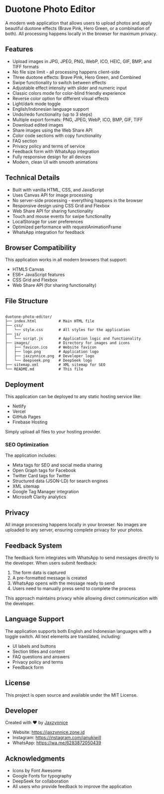 # Duotone Photo Editor

A modern web application that allows users to upload photos and apply beautiful duotone effects (Brave Pink, Hero Green, or a combination of both). All processing happens locally in the browser for maximum privacy.

## Features

- Upload images in JPG, JPEG, PNG, WebP, ICO, HEIC, GIF, BMP, and TIFF formats
- No file size limit - all processing happens client-side
- Three duotone effects: Brave Pink, Hero Green, and Combined
- Swipe functionality to switch between effects
- Adjustable effect intensity with slider and numeric input
- Classic colors mode for color-blind friendly experience
- Reverse color option for different visual effects
- Light/dark mode toggle
- English/Indonesian language support
- Undo/redo functionality (up to 3 steps)
- Multiple export formats: PNG, JPEG, WebP, ICO, BMP, GIF, TIFF
- Download edited images
- Share images using the Web Share API
- Color code sections with copy functionality
- FAQ section
- Privacy policy and terms of service
- Feedback form with WhatsApp integration
- Fully responsive design for all devices
- Modern, clean UI with smooth animations

## Technical Details

- Built with vanilla HTML, CSS, and JavaScript
- Uses Canvas API for image processing
- No server-side processing - everything happens in the browser
- Responsive design using CSS Grid and Flexbox
- Web Share API for sharing functionality
- Touch and mouse events for swipe functionality
- LocalStorage for user preferences
- Optimized performance with requestAnimationFrame
- WhatsApp integration for feedback

## Browser Compatibility

This application works in all modern browsers that support:
- HTML5 Canvas
- ES6+ JavaScript features
- CSS Grid and Flexbox
- Web Share API (for sharing functionality)

## File Structure

```

duotone-photo-editor/
├── index.html          # Main HTML file
├── css/
│   └── style.css       # All styles for the application
├── js/
│   └── script.js       # Application logic and functionality
├── images/             # Directory for images and icons
│   ├── favicon.ico     # Website favicon
│   ├── logo.png        # Application logo
│   ├── jaxzynnice.png  # Developer logo
│   └── deepseek.png    # DeepSeek logo
├── sitemap.xml         # XML sitemap for SEO
└── README.md           # This file

```


## Deployment

This application can be deployed to any static hosting service like:
- Netlify
- Vercel
- GitHub Pages
- Firebase Hosting

Simply upload all files to your hosting provider.

### SEO Optimization

The application includes:
- Meta tags for SEO and social media sharing
- Open Graph tags for Facebook
- Twitter Card tags for Twitter
- Structured data (JSON-LD) for search engines
- XML sitemap
- Google Tag Manager integration
- Microsoft Clarity analytics

## Privacy

All image processing happens locally in your browser. No images are uploaded to any server, ensuring complete privacy for your photos.

## Feedback System

The feedback form integrates with WhatsApp to send messages directly to the developer. When users submit feedback:
1. The form data is captured
2. A pre-formatted message is created
3. WhatsApp opens with the message ready to send
4. Users need to manually press send to complete the process

This approach maintains privacy while allowing direct communication with the developer.

## Language Support

The application supports both English and Indonesian languages with a toggle switch. All text elements are translated, including:
- UI labels and buttons
- Section titles and content
- FAQ questions and answers
- Privacy policy and terms
- Feedback form

## License

This project is open source and available under the MIT License.

## Developer

Created with ❤️ by [Jaxzynnice](https://wa.me/6283872050439)

- Website: https://jaxzynnice.zone.id
- Instagram: https://instagram.com/janukiwill
- WhatsApp: https://wa.me/6283872050439

## Acknowledgments

- Icons by Font Awesome
- Google Fonts for typography
- DeepSeek for collaboration
- All users who provide feedback to improve the application